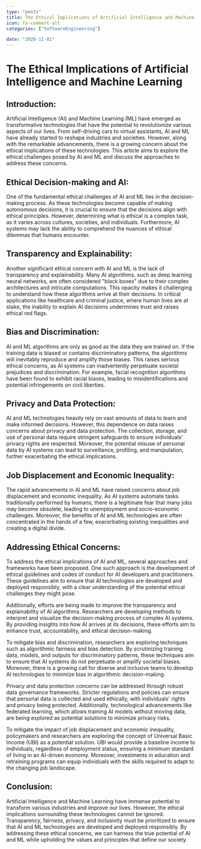 ```yaml
---
type: "posts"
title: The Ethical Implications of Artificial Intelligence and Machine Learning
icon: fa-comment-alt
categories: ["SoftwareEngineering"]

date: "2020-11-01"
---
```




# The Ethical Implications of Artificial Intelligence and Machine Learning

## Introduction:
Artificial Intelligence (AI) and Machine Learning (ML) have emerged as transformative technologies that have the potential to revolutionize various aspects of our lives. From self-driving cars to virtual assistants, AI and ML have already started to reshape industries and societies. However, along with the remarkable advancements, there is a growing concern about the ethical implications of these technologies. This article aims to explore the ethical challenges posed by AI and ML and discuss the approaches to address these concerns.

## Ethical Decision-making and AI:
One of the fundamental ethical challenges of AI and ML lies in the decision-making process. As these technologies become capable of making autonomous decisions, it is crucial to ensure that the decisions align with ethical principles. However, determining what is ethical is a complex task, as it varies across cultures, societies, and individuals. Furthermore, AI systems may lack the ability to comprehend the nuances of ethical dilemmas that humans encounter.

## Transparency and Explainability:
Another significant ethical concern with AI and ML is the lack of transparency and explainability. Many AI algorithms, such as deep learning neural networks, are often considered "black boxes" due to their complex architectures and intricate computations. This opacity makes it challenging to understand how these algorithms arrive at their decisions. In critical applications like healthcare and criminal justice, where human lives are at stake, the inability to explain AI decisions undermines trust and raises ethical red flags.

## Bias and Discrimination:
AI and ML algorithms are only as good as the data they are trained on. If the training data is biased or contains discriminatory patterns, the algorithms will inevitably reproduce and amplify those biases. This raises serious ethical concerns, as AI systems can inadvertently perpetuate societal prejudices and discrimination. For example, facial recognition algorithms have been found to exhibit racial biases, leading to misidentifications and potential infringements on civil liberties.

## Privacy and Data Protection:
AI and ML technologies heavily rely on vast amounts of data to learn and make informed decisions. However, this dependence on data raises concerns about privacy and data protection. The collection, storage, and use of personal data require stringent safeguards to ensure individuals' privacy rights are respected. Moreover, the potential misuse of personal data by AI systems can lead to surveillance, profiling, and manipulation, further exacerbating the ethical implications.

## Job Displacement and Economic Inequality:
The rapid advancements in AI and ML have raised concerns about job displacement and economic inequality. As AI systems automate tasks traditionally performed by humans, there is a legitimate fear that many jobs may become obsolete, leading to unemployment and socio-economic challenges. Moreover, the benefits of AI and ML technologies are often concentrated in the hands of a few, exacerbating existing inequalities and creating a digital divide.

## Addressing Ethical Concerns:
To address the ethical implications of AI and ML, several approaches and frameworks have been proposed. One such approach is the development of ethical guidelines and codes of conduct for AI developers and practitioners. These guidelines aim to ensure that AI technologies are developed and deployed responsibly, with a clear understanding of the potential ethical challenges they might pose.

Additionally, efforts are being made to improve the transparency and explainability of AI algorithms. Researchers are developing methods to interpret and visualize the decision-making process of complex AI systems. By providing insights into how AI arrives at its decisions, these efforts aim to enhance trust, accountability, and ethical decision-making.

To mitigate bias and discrimination, researchers are exploring techniques such as algorithmic fairness and bias detection. By scrutinizing training data, models, and outputs for discriminatory patterns, these techniques aim to ensure that AI systems do not perpetuate or amplify societal biases. Moreover, there is a growing call for diverse and inclusive teams to develop AI technologies to minimize bias in algorithmic decision-making.

Privacy and data protection concerns can be addressed through robust data governance frameworks. Stricter regulations and policies can ensure that personal data is collected and used ethically, with individuals' rights and privacy being protected. Additionally, technological advancements like federated learning, which allows training AI models without moving data, are being explored as potential solutions to minimize privacy risks.

To mitigate the impact of job displacement and economic inequality, policymakers and researchers are exploring the concept of Universal Basic Income (UBI) as a potential solution. UBI would provide a baseline income to individuals, regardless of employment status, ensuring a minimum standard of living in an AI-driven economy. Moreover, investments in education and retraining programs can equip individuals with the skills required to adapt to the changing job landscape.

## Conclusion:
Artificial Intelligence and Machine Learning have immense potential to transform various industries and improve our lives. However, the ethical implications surrounding these technologies cannot be ignored. Transparency, fairness, privacy, and inclusivity must be prioritized to ensure that AI and ML technologies are developed and deployed responsibly. By addressing these ethical concerns, we can harness the true potential of AI and ML while upholding the values and principles that define our society.